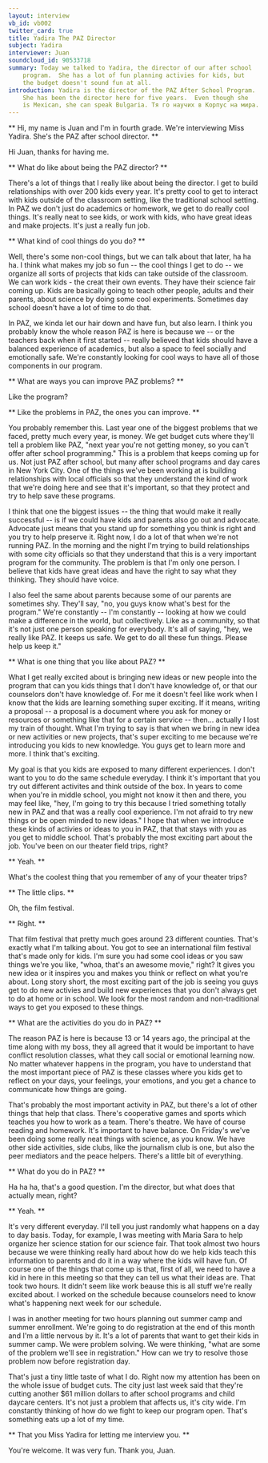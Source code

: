 ```yaml
---
layout: interview
vb_id: vb002
twitter_card: true
title: Yadira The PAZ Director
subject: Yadira
interviewer: Juan
soundcloud_id: 90533718
summary: Today we talked to Yadira, the director of our after school
    program.  She has a lot of fun planning activies for kids, but
    the budget doesn't sound fun at all.
introduction: Yadira is the director of the PAZ After School Program.
    She has been the director here for five years.  Even though she
    is Mexican, she can speak Bulgaria. Тя го научих в Корпус на мира.
---
```


** Hi, my name is Juan and I'm in fourth grade.  We're interviewing
Miss Yadira.  She's the PAZ after school director. **

Hi Juan, thanks for having me.

** What do like about being the PAZ director? **

There's a lot of things that I really like about being the director. I
get to build relationships with over 200 kids every year.  It's pretty
cool to get to interact with kids outside of the classroom setting,
like the traditional school setting.  In PAZ we don't just do
academics or homework, we get to do really cool things.  It's really
neat to see kids, or work with kids, who have great ideas and make
projects.  It's just a really fun job.

** What kind of cool things do you do? **

Well, there's some non-cool things, but we can talk about that later,
ha ha ha.  I think what makes my job so fun -- the cool things I get
to do -- we organize all sorts of projects that kids can take outside
of the classroom.  We can work kids - the creat their own events. They
have their science fair coming up.  Kids are basically going to teach
other people, adults and their parents, about science by doing some
cool experiments.  Sometimes day school doesn't have a lot of time to
do that.

In PAZ, we kinda let our hair down and have fun, but also learn.  I
think you probably know the whole reason PAZ is here is because we --
or the teachers back when it first started -- really believed that
kids should have a balanced experience of academics, but also a space
to feel socially and emotionally safe.  We're constantly looking for
cool ways to have all of those components in our program.

** What are ways you can improve PAZ problems? **

Like the program?

** Like the problems in PAZ, the ones you can improve. **

You probably remember this.  Last year one of the biggest problems
that we faced, pretty much every year, is money.  We get budget cuts
where they'll tell a problem like PAZ, "next year you're not getting
money, so you can't offer after school programming."  This is a
problem that keeps coming up for us.  Not just PAZ after school, but
many after school programs and day cares in New York City.  One of the
things we've been working at is building relationships with local
officials so that they understand the kind of work that we're doing
here and see that it's important, so that they protect and try to help
save these programs.

I think that one the biggest issues -- the thing that would make it
really successful -- is if we could have kids and parents also go out
and advocate.  Advocate just means that you stand up for something you
think is right and you try to help preserve it. Right now, I do a lot
of that when we're not running PAZ.  In the morning and the night I'm
trying to build relationships with some city officials so that they
understand that this is a very important program for the community.
The problem is that I'm only one person.  I believe that kids have
great ideas and have the right to say what they thinking.  They should
have voice.

I also feel the same about parents because some of our parents are
sometimes shy.  They'll say, "no, you guys know what's best for the
program."  We're constantly -- I'm constantly -- looking at how we
could make a difference in the world, but collectively.  Like as a
community, so that it's not just one person speaking for everybody.
It's all of saying, "hey, we really like PAZ.  It keeps us safe.  We
get to do all these fun things.  Please help us keep it."

** What is one thing that you like about PAZ? **

What I get really excited about is bringing new ideas or new people
into the program that can you kids things that I don't have knowledge
of, or that our counselors don't have knowledge of.  For me it doesn't
feel like work when I know that the kids are learning something super
exciting.  If it means, writing a proposal -- a proposal is a document
where you ask for money or resources or something like that for a
certain service -- then... actually I lost my train of thought.  What
I'm trying to say is that when we bring in new idea or new activities
or new projects, that's super exciting to me because we're introducing
you kids to new knowledge.  You guys get to learn more and more.  I
think that's exciting.

My goal is that you kids are exposed to many different experiences.  I
don't want to you to do the same schedule everyday.  I think it's
important that you try out different activites and think outside of
the box.  In years to come when you're in middle school, you might not
know it then and there, you may feel like, "hey, I'm going to try this
because I tried something totally new in PAZ and that was a really
cool experience.  I'm not afraid to try new things or be open minded
to new ideas."  I hope that when we introduce these kinds of activies
or ideas to you in PAZ, that that stays with you as you get to middle
school.  That's probably the most exciting part about the job.  You've
been on our theater field trips, right?

** Yeah. **

What's the coolest thing that you remember of any of your theater
trips?

** The little clips. **

Oh, the film festival.

** Right. **

That film festival that pretty much goes around 23 different
counties.  That's exactly what I'm talking about.  You got to see an
international film festival that's made only for kids.  I'm sure you
had some cool ideas or you saw things we're you like, "whoa, that's
an awesome movie," right?  It gives you new idea or it inspires you
and makes you think or reflect on what you're about.  Long story
short, the most exciting part of the job is seeing you guys get to do
new activies and build new experiences that you don't always get to do
at home or in school.  We look for the most random and non-traditional
ways to get you exposed to these things.

** What are the activities do you do in PAZ? **

The reason PAZ is here is because 13 or 14 years ago, the principal at
the time along with my boss, they all agreed that it would be
important to have conflict resolution classes, what they call social
or emotional learning now.  No matter whatever happens in the program,
you have to understand that the most important piece of PAZ is these
classes where you kids get to reflect on your days, your feelings,
your emotions, and you get a chance to communicate how things are
going.

That's probably the most important activity in PAZ, but there's a lot
of other things that help that class.  There's cooperative games and
sports which teaches you how to work as a team. There's theatre.  We
have of course reading and homework.  It's important to have balance.
On Friday's we've been doing some really neat things with science, as
you know.  We have other side activities, side clubs, like the
journalism club is one, but also the peer mediators and the peace
helpers.  There's a little bit of everything.

** What do you do in PAZ? **

Ha ha ha, that's a good question.  I'm the director, but what does
that actually mean, right?

** Yeah. **

It's very different everyday.  I'll tell you just randomly what
happens on a day to day basis.  Today, for example, I was meeting
with Maria Sara to help organize her science station for our science
fair.  That took almost two hours because we were thinking really
hard about how do we help kids teach this information to parents and
do it in a way where the kids will have fun.  Of course one of the
things that come up is that, first of all, we need to have a kid in
here in this meeting so that they can tell us what their ideas are.
That took two hours.  It didn't seem like work beause this is all
stuff we're really excited about.  I worked on the schedule because
counselors need to know what's happening next week for our schedule.

I was in another meeting for two hours planning out summer camp and
summer enrollment.  We're going to do registration at the end of this
month and I'm a little nervous by it.  It's a lot of parents that
want to get their kids in summer camp.  We were problem solving.  We
were thinking, "what are some of the problem we'll see in
registration."  How can we try to resolve those problem now before
registration day.

That's just a tiny little taste of what I do. Right now my attention
has been on the whole issue of budget cuts.  The city just last week
said that they're cutting another $61 million dollars to after school
programs and child daycare centers.  It's not just a problem that
affects us, it's city wide.  I'm constantly thinking of how do we
fight to keep our program open.  That's something eats up a lot of my
time.

** That you Miss Yadira for letting me interview you. **

You're welcome.  It was very fun.  Thank you, Juan.
